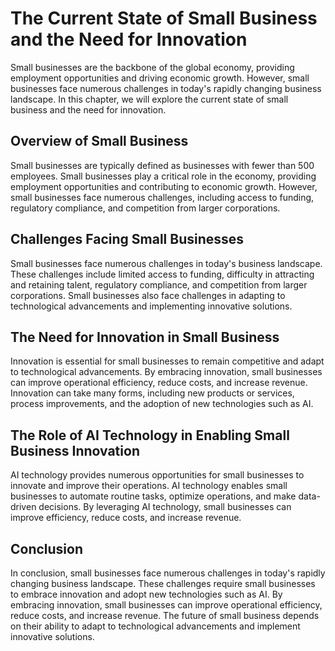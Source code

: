 The Current State of Small Business and the Need for Innovation
========================================================================================

Small businesses are the backbone of the global economy, providing employment opportunities and driving economic growth. However, small businesses face numerous challenges in today's rapidly changing business landscape. In this chapter, we will explore the current state of small business and the need for innovation.

Overview of Small Business
--------------------------

Small businesses are typically defined as businesses with fewer than 500 employees. Small businesses play a critical role in the economy, providing employment opportunities and contributing to economic growth. However, small businesses face numerous challenges, including access to funding, regulatory compliance, and competition from larger corporations.

Challenges Facing Small Businesses
----------------------------------

Small businesses face numerous challenges in today's business landscape. These challenges include limited access to funding, difficulty in attracting and retaining talent, regulatory compliance, and competition from larger corporations. Small businesses also face challenges in adapting to technological advancements and implementing innovative solutions.

The Need for Innovation in Small Business
-----------------------------------------

Innovation is essential for small businesses to remain competitive and adapt to technological advancements. By embracing innovation, small businesses can improve operational efficiency, reduce costs, and increase revenue. Innovation can take many forms, including new products or services, process improvements, and the adoption of new technologies such as AI.

The Role of AI Technology in Enabling Small Business Innovation
---------------------------------------------------------------

AI technology provides numerous opportunities for small businesses to innovate and improve their operations. AI technology enables small businesses to automate routine tasks, optimize operations, and make data-driven decisions. By leveraging AI technology, small businesses can improve efficiency, reduce costs, and increase revenue.

Conclusion
----------

In conclusion, small businesses face numerous challenges in today's rapidly changing business landscape. These challenges require small businesses to embrace innovation and adopt new technologies such as AI. By embracing innovation, small businesses can improve operational efficiency, reduce costs, and increase revenue. The future of small business depends on their ability to adapt to technological advancements and implement innovative solutions.



